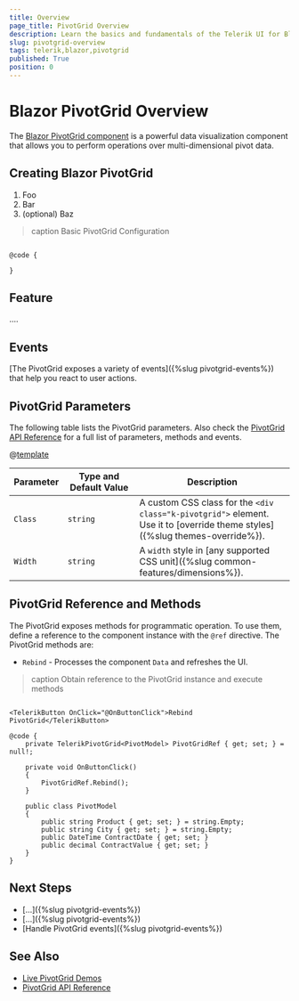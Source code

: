 ```yaml
---
title: Overview
page_title: PivotGrid Overview
description: Learn the basics and fundamentals of the Telerik UI for Blazor PivotGrid.
slug: pivotgrid-overview
tags: telerik,blazor,pivotgrid
published: True
position: 0
---
```


# Blazor PivotGrid Overview

The <a href="https://www.telerik.com/blazor-ui/pivotgrid" target="_blank">Blazor PivotGrid component</a> is a powerful data visualization component that allows you to perform operations over multi-dimensional pivot data.


## Creating Blazor PivotGrid

1. Foo
1. Bar
1. (optional) Baz

>caption Basic PivotGrid Configuration

````CSHTML

@code {

}
````


## Feature

....


## Events

[The PivotGrid exposes a variety of events]({%slug pivotgrid-events%}) that help you react to user actions.


## PivotGrid Parameters

The following table lists the PivotGrid parameters. Also check the [PivotGrid API Reference](/blazor-ui/api/Telerik.Blazor.Components.TelerikPivotGrid-1) for a full list of parameters, methods and events.

@[template](/_contentTemplates/common/parameters-table-styles.md#table-layout)

| Parameter | Type and Default&nbsp;Value | Description |
| --- | --- | --- |
| `Class` | `string` | A custom CSS class for the `<div class="k-pivotgrid">` element. Use it to [override theme styles]({%slug themes-override%}). |
| `Width` | `string` | A `width` style in [any supported CSS unit]({%slug common-features/dimensions%}). |


## PivotGrid Reference and Methods

The PivotGrid exposes methods for programmatic operation. To use them, define a reference to the component instance with the `@ref` directive. The PivotGrid methods are:

* `Rebind` - Processes the component `Data` and refreshes the UI.

>caption Obtain reference to the PivotGrid instance and execute methods

````CSHTML

<TelerikButton OnClick="@OnButtonClick">Rebind PivotGrid</TelerikButton>

@code {
    private TelerikPivotGrid<PivotModel> PivotGridRef { get; set; } = null!;

    private void OnButtonClick()
    {
        PivotGridRef.Rebind();
    }

    public class PivotModel
    {
        public string Product { get; set; } = string.Empty;
        public string City { get; set; } = string.Empty;
        public DateTime ContractDate { get; set; }
        public decimal ContractValue { get; set; }
    }
}
````


## Next Steps

* [...]({%slug pivotgrid-events%})
* [...]({%slug pivotgrid-events%})
* [Handle PivotGrid events]({%slug pivotgrid-events%})


## See Also

* [Live PivotGrid Demos](https://demos.telerik.com/blazor-ui/pivotgrid)
* [PivotGrid API Reference](/blazor-ui/api/Telerik.Blazor.Components.TelerikPivotGrid-1)

